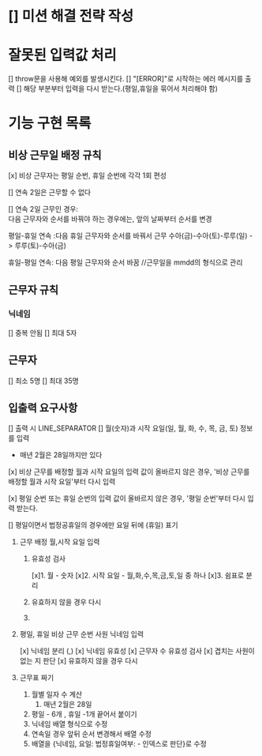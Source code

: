 # [] 미션 해결 전략 작성

# 잘못된 입력값 처리

[] throw문을 사용해 예외를 발생시킨다.
[] "[ERROR]"로 시작하는 에러 메시지를 출력
[] 해당 부분부터 입력을 다시 받는다.(평일,휴일을 묶어서 처리해야 함)

# 기능 구현 목록

## 비상 근무일 배정 규칙

[x] 비상 근무자는 평일 순번, 휴일 순번에 각각 1회 편성

[] 연속 2일은 근무할 수 없다

[] 연속 2일 근무인 경우:  
 다음 근무자와 순서를 바꿔야 하는 경우에는, 앞의 날짜부터 순서를 변경

평일-휴일 연속 :다음 휴일 근무자와 순서를 바꿔서 근무
수아(금)-수아(토)-루루(일)
-> 루루(토)-수아(금)

휴일-평일 연속: 다음 평일 근무자와 순서 바꿈
//근무일을 mmdd의 형식으로 관리

## 근무자 규칙

### 닉네임

[] 중복 안됨
[] 최대 5자

## 근무자

[] 최소 5명
[] 최대 35명

## 입출력 요구사항

[] 출력 시 LINE_SEPARATOR
[] 월(숫자)과 시작 요일(일, 월, 화, 수, 목, 금, 토) 정보를 입력

- 매년 2월은 28일까지만 있다

[x] 비상 근무를 배정할 월과 시작 요일의 입력 값이 올바르지 않은 경우, '비상 근무를 배정할 월과 시작 요일'부터 다시 입력

[x] 평일 순번 또는 휴일 순번의 입력 값이 올바르지 않은 경우, '평일 순번'부터 다시 입력 받는다.

[] 평일이면서 법정공휴일의 경우에만 요일 뒤에 (휴일) 표기

1. 근무 배정 월,시작 요일 입력

   1. 유효성 검사

      [x]1. 월 - 숫자
      [x]2. 시작 요일 - 월,화,수,목,금,토,일 중 하나
      [x]3. 쉼표로 분리

   2. 유효하지 않을 경우 다시
   3.

2. 평일, 휴일 비상 근무 순번 사원 닉네임 입력

   [x] 닉네임 분리 (,)
   [x] 닉네임 유효성
   [x] 근무자 수 유효성 검사
   [x] 겹치는 사원이 없는 지 판단
   [x] 유효하지 않을 경우 다시

3. 근무표 짜기
   1. 월별 일자 수 계산
      1. 매년 2월은 28일
   2. 평일 - 6개 , 휴일 -1개 끝어서 붙이기
   3. 닉네임 배열 형식으로 수정
   4. 연속일 경우 앞뒤 순서 변경해서 배열 수정
   5. 배열을 {닉네임, 요일: 법정휴일여부: - 인덱스로 판단}로 수정
